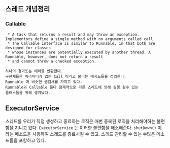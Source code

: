 ## 스레드 개념정리

### Callable
```
 * A task that returns a result and may throw an exception. Implementors define a single method with no arguments called call.
 * The Callable interface is similar to Runnable, in that both are designed for classes
 * whose instances are potentially executed by another thread. A Runnable, however, does not return a result
 * and cannot throw a checked exception.
 
하나의 결과또는 에러를 반환한다.
구현체들은 파라미터가 없는 Call 이라고 불리는 메서드들을 정의한다.
Runnable 과 비슷한 생김새를 가지고 있다.
Runnable과 Callable 둘다 잠재적으로 다른 스레드에 의해 실행 될수 있는  
클래스들을 위해 생겨났다.
```


## ExecutorService

스레드를 우리가 직접 생성하고 종료하는 로직은
매번 중복된 로직을 처리해야하는 불편함을 지니고 있다.
`ExecutorService` 는 이러한 불편함을 해소해준다.
`shutDown()` 이라는 메소드을 사용하여 스레드를 종료시킬 수 있고.
스레드 관리할 수 있는 수많은 메소드들을 포함하고 있다. 

